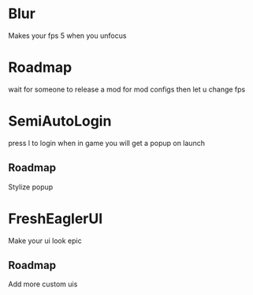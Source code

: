 # Blur
Makes your fps 5 when you unfocus

# Roadmap
wait for someone to release a mod for mod configs then let u change fps


# SemiAutoLogin
press l to login when in game
you will get a popup on launch

## Roadmap
Stylize popup


# FreshEaglerUI
Make your ui look epic

## Roadmap
Add more custom uis
